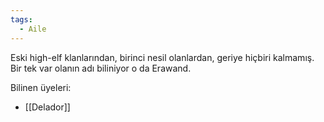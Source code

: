```yaml
---
tags:
  - Aile
---  
```

  
Eski high-elf klanlarından, birinci nesil olanlardan, geriye hiçbiri kalmamış. Bir tek var olanın adı biliniyor o da Erawand.  
  
Bilinen üyeleri:  
- [[Delador]]